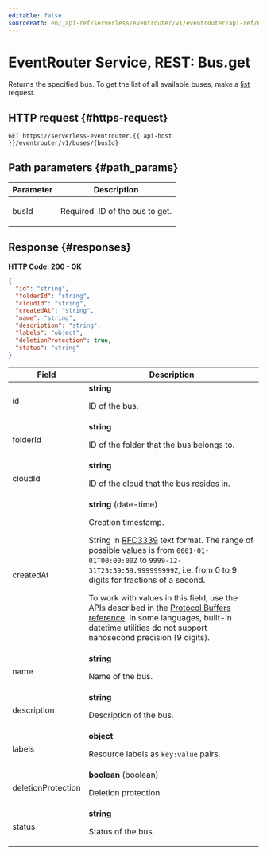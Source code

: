 ```yaml
---
editable: false
sourcePath: en/_api-ref/serverless/eventrouter/v1/eventrouter/api-ref/Bus/get.md
---
```


# EventRouter Service, REST: Bus.get
Returns the specified bus.
To get the list of all available buses, make a [list](/docs/functions/eventrouter/api-ref/Bus/list) request.
 

 
## HTTP request {#https-request}
```
GET https://serverless-eventrouter.{{ api-host }}/eventrouter/v1/buses/{busId}
```
 
## Path parameters {#path_params}
 
Parameter | Description
--- | ---
busId | <p>Required. ID of the bus to get.</p> 
 
## Response {#responses}
**HTTP Code: 200 - OK**

```json 
{
  "id": "string",
  "folderId": "string",
  "cloudId": "string",
  "createdAt": "string",
  "name": "string",
  "description": "string",
  "labels": "object",
  "deletionProtection": true,
  "status": "string"
}
```

 
Field | Description
--- | ---
id | **string**<br><p>ID of the bus.</p> 
folderId | **string**<br><p>ID of the folder that the bus belongs to.</p> 
cloudId | **string**<br><p>ID of the cloud that the bus resides in.</p> 
createdAt | **string** (date-time)<br><p>Creation timestamp.</p> <p>String in <a href="https://www.ietf.org/rfc/rfc3339.txt">RFC3339</a> text format. The range of possible values is from ``0001-01-01T00:00:00Z`` to ``9999-12-31T23:59:59.999999999Z``, i.e. from 0 to 9 digits for fractions of a second.</p> <p>To work with values in this field, use the APIs described in the <a href="https://developers.google.com/protocol-buffers/docs/reference/overview">Protocol Buffers reference</a>. In some languages, built-in datetime utilities do not support nanosecond precision (9 digits).</p> 
name | **string**<br><p>Name of the bus.</p> 
description | **string**<br><p>Description of the bus.</p> 
labels | **object**<br><p>Resource labels as ``key:value`` pairs.</p> 
deletionProtection | **boolean** (boolean)<br><p>Deletion protection.</p> 
status | **string**<br><p>Status of the bus.</p> 